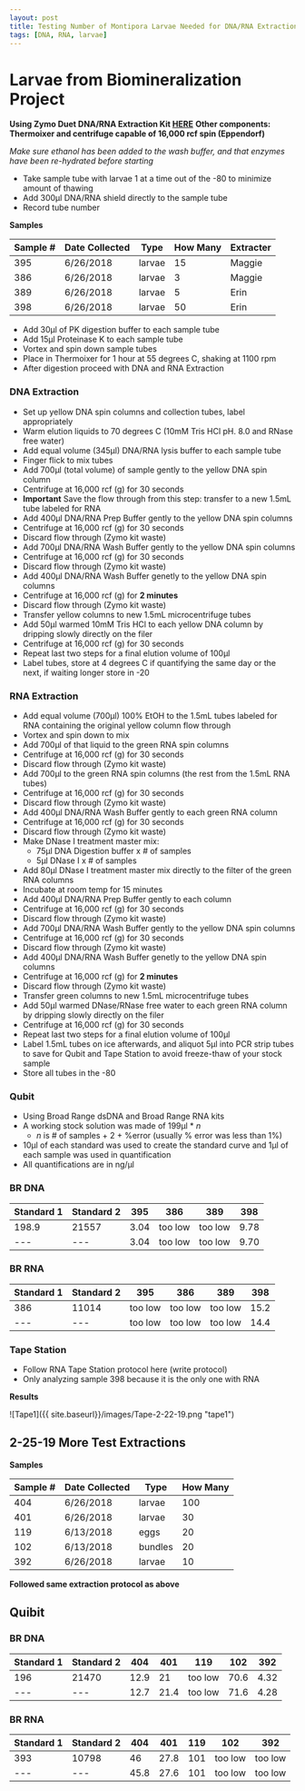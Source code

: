 ```yaml
---
layout: post
title: Testing Number of Montipora Larvae Needed for DNA/RNA Extraction
tags: [DNA, RNA, larvae]
---
```


# Larvae from Biomineralization Project

**Using Zymo Duet DNA/RNA Extraction Kit [HERE](https://files.zymoresearch.com/protocols/_d7003t_d7003_quick-dna-rna_miniprep_plus_kit.pdf)**
**Other components: Thermoixer and centrifuge capable of 16,000 rcf spin (Eppendorf)**

_Make sure ethanol has been added to the wash buffer, and that enzymes have been re-hydrated before starting_

- Take sample tube with larvae 1 at a time out of the -80 to minimize amount of thawing
- Add 300µl DNA/RNA shield directly to the sample tube
- Record tube number

**Samples**

|Sample #|Date Collected|Type|How Many|Extracter|
|-----|-------|------|------|------|
|395|6/26/2018|larvae|15|Maggie|
|386|6/26/2018|larvae|3|Maggie|
|389|6/26/2018|larvae|5|Erin|
|398|6/26/2018|larvae|50|Erin|

- Add 30µl of PK digestion buffer to each sample tube
- Add 15µl Proteinase K to each sample tube
- Vortex and spin down sample tubes
- Place in Thermoixer for 1 hour at 55 degrees C, shaking at 1100 rpm
- After digestion proceed with DNA and RNA Extraction
### DNA Extraction
- Set up yellow DNA spin columns and collection tubes, label appropriately
- Warm elution liquids to 70 degrees C (10mM Tris HCl pH. 8.0 and RNase free water)
- Add equal volume (345µl) DNA/RNA lysis buffer to each sample tube
- Finger flick to mix tubes
- Add 700µl (total volume) of sample gently to the yellow DNA spin column
- Centrifuge at 16,000 rcf (g) for 30 seconds
- **Important** Save the flow through from this step: transfer to a new 1.5mL tube labeled for RNA
- Add 400µl DNA/RNA Prep Buffer gently to the yellow DNA spin columns
- Centrifuge at 16,000 rcf (g) for 30 seconds
- Discard flow through (Zymo kit waste)
- Add 700µl DNA/RNA Wash Buffer gently to the yellow DNA spin columns
- Centrifuge at 16,000 rcf (g) for 30 seconds
- Discard flow through (Zymo kit waste)
- Add 400µl DNA/RNA Wash Buffer genetly to the yellow DNA spin columns
- Centrifuge at 16,000 rcf (g) for **2 minutes**
- Discard flow through (Zymo kit waste)
- Transfer yellow columns to new 1.5mL microcentrifuge tubes
- Add 50µl warmed 10mM Tris HCl to each yellow DNA column by dripping slowly directly on the filer
- Centrifuge at 16,000 rcf (g) for 30 seconds
- Repeat last two steps for a final elution volume of 100µl
- Label tubes, store at 4 degrees C if quantifying the same day or the next, if waiting longer store in -20

### RNA Extraction
- Add equal volume (700µl) 100% EtOH to the 1.5mL tubes labeled for RNA containing the original yellow column flow through
- Vortex and spin down to mix
- Add 700µl of that liquid to the green RNA spin columns
- Centrifuge at 16,000 rcf (g) for 30 seconds
- Discard flow through (Zymo kit waste)
- Add 700µl to the green RNA spin columns (the rest from the 1.5mL RNA tubes)
- Centrifuge at 16,000 rcf (g) for 30 seconds
- Discard flow through (Zymo kit waste)
- Add 400µl DNA/RNA Wash Buffer gently to each green RNA column
- Centrifuge at 16,000 rcf (g) for 30 seconds
- Discard flow through (Zymo kit waste)
- Make DNase I treatment master mix:
    - 75µl DNA Digestion buffer x # of samples
    - 5µl DNase I x # of samples
- Add 80µl DNase I treatment master mix directly to the filter of the green RNA columns
- Incubate at room temp for 15 minutes
- Add 400µl DNA/RNA Prep Buffer gently to each column
- Centrifuge at 16,000 rcf (g) for 30 seconds
- Discard flow through (Zymo kit waste)
- Add 700µl DNA/RNA Wash Buffer gently to the yellow DNA spin columns
- Centrifuge at 16,000 rcf (g) for 30 seconds
- Discard flow through (Zymo kit waste)
- Add 400µl DNA/RNA Wash Buffer genetly to the yellow DNA spin columns
- Centrifuge at 16,000 rcf (g) for **2 minutes**
- Discard flow through (Zymo kit waste)
- Transfer green columns to new 1.5mL microcentrifuge tubes
- Add 50µl warmed DNase/RNase free water to each green RNA column by dripping slowly directly on the filer
- Centrifuge at 16,000 rcf (g) for 30 seconds
- Repeat last two steps for a final elution volume of 100µl
- Label 1.5mL tubes on ice afterwards, and aliquot 5µl into PCR strip tubes to save for Qubit and Tape Station to avoid freeze-thaw of your stock sample
- Store all tubes in the -80

### Qubit
- Using Broad Range dsDNA and Broad Range RNA kits
- A working stock solution was made of 199µl * _n_
    - _n_ is # of samples + 2 + %error (usually % error was less than 1%)
- 10µl of each standard was used to create the standard curve and 1µl of each sample was used in quantification
- All quantifications are in ng/µl
### BR DNA
|Standard 1|Standard 2|395|386|389|398|
|------|------|----|---|---|---|
|198.9|21557|3.04|too low|too low|9.78|
|---|---|3.04|too low|too low|9.70|
### BR RNA
|Standard 1|Standard 2|395|386|389|398|
|------|------|----|---|---|---|
|386|11014|too low|too low|too low|15.2|
|---|---|too low|too low|too low|14.4|

### Tape Station
- Follow RNA Tape Station protocol here (write protocol)
- Only analyzing sample 398 because it is the only one with RNA

**Results**

![Tape1]({{ site.baseurl}}/images/Tape-2-22-19.png "tape1")

## 2-25-19 More Test Extractions
**Samples**

|Sample #|Date Collected|Type|How Many|
|-----|-------|------|------|
|404|6/26/2018|larvae|100|
|401|6/26/2018|larvae|30|
|119|6/13/2018|eggs|20|
|102|6/13/2018|bundles|20|
|392|6/26/2018|larvae|10|

**Followed same extraction protocol as above**
## Quibit
### BR DNA
|Standard 1|Standard 2|404|401|119|102|392|
|------|------|----|---|---|---|---|
|196|21470|12.9|21|too low|70.6|4.32|
|---|---|12.7|21.4|too low|71.6|4.28|

### BR RNA
|Standard 1|Standard 2|404|401|119|102|392|
|------|------|----|---|---|---|---|
|393|10798|46|27.8|101|too low|too low|
|---|---|45.8|27.6|101|too low|too low|
